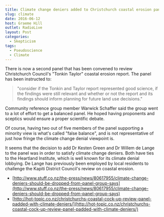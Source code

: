 ```yaml
---
title: Climate change deniers added to Christchurch coastal erosion panel
slug: climate
date: 2016-06-12
host: Graeme Hill
outlet: RadioLive
layout: Post
categories:
  - Skepticism
tags:
  - Pseudoscience
  - Climate
---
```


There is now a second panel that has been convened to review Christchurch Council's "Tonkin Taylor" coastal erosion report. The panel has been instructed to:

<!-- more -->

> "consider if the Tonkin and Taylor report represented good science, if the findings were still relevant and whether or not the report and its findings should inform planning for future land use decisions."

Community reference group member Warwick Schaffer​ said the group went to a lot of effort to get a balanced panel. He hoped having proponents and sceptics would ensure a proper scientific debate.

Of course, having two out of five members of the panel supporting a minority view is what's called "false balance", and is not representative of just how fringe the climate change denial viewpoint is.

It seems that the decision to add Dr Kesten Green and Dr Willem de Lange to the panel was in order to satisfy climate change deniers. Both have ties to the Heartland Institute, which is well known for its climate denial lobbying. De Lange has previously been employed by local residents to challenge the Kapiti District Council's review on coastal erosion.

- [http://www.stuff.co.nz/the-press/news/80617955/climate-change-deniers-should-be-dropped-from-panel-group-says](http://www.stuff.co.nz/the-press/news/80617955/climate-change-deniers-should-be-dropped-from-panel-group-says)
- [http://hot-topic.co.nz/christchurchs-coastal-cock-up-review-panel-padded-with-climate-deniers/](http://hot-topic.co.nz/christchurchs-coastal-cock-up-review-panel-padded-with-climate-deniers/)
